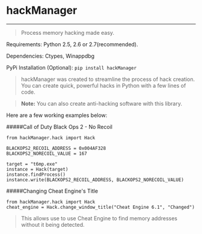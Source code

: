 # hackManager

***

> Process memory hacking made easy.


Requirements: Python 2.5, 2.6 or 2.7(recommended).

Dependencies: Ctypes, Winappdbg

PyPi Installation (Optional): `pip install hackManager`


> hackManager was created to streamline the process of hack creation. You can create quick, powerful hacks in Python with a few lines of code. 

> **Note:** You can also create anti-hacking software with this library.

Here are a few working examples below:

#####Call of Duty Black Ops 2 - No Recoil

    from hackManager.hack import Hack
    
    BLACKOPS2_RECOIL_ADDRESS = 0x004AF328
    BLACKOPS2_NORECOIL_VALUE = 167
    
    target = "t6mp.exe"
    instance = Hack(target)
    instance.findProcess()
    instance.write(BLACKOPS2_RECOIL_ADDRESS, BLACKOPS2_NORECOIL_VALUE)

#####Changing Cheat Engine's Title

    from hackManager.hack import Hack
    cheat_engine = Hack.change_window_title("Cheat Engine 6.1", "Changed")
> This allows use to use Cheat Engine to find memory addresses without it being detected.
